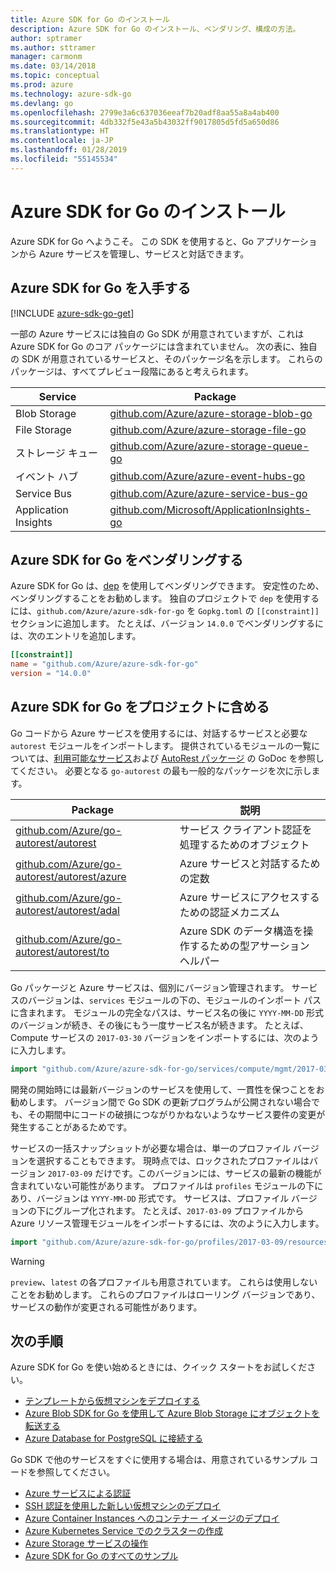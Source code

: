 ```yaml
---
title: Azure SDK for Go のインストール
description: Azure SDK for Go のインストール、ベンダリング、構成の方法。
author: sptramer
ms.author: sttramer
manager: carmonm
ms.date: 03/14/2018
ms.topic: conceptual
ms.prod: azure
ms.technology: azure-sdk-go
ms.devlang: go
ms.openlocfilehash: 2799e3a6c637036eeaf7b20adf8aa55a8a4ab400
ms.sourcegitcommit: 4db332f5e43a5b43032ff9017805d5fd5a650d86
ms.translationtype: HT
ms.contentlocale: ja-JP
ms.lasthandoff: 01/28/2019
ms.locfileid: "55145534"
---
```

# <a name="install-the-azure-sdk-for-go"></a>Azure SDK for Go のインストール

Azure SDK for Go へようこそ。 この SDK を使用すると、Go アプリケーションから Azure サービスを管理し、サービスと対話できます。

## <a name="get-the-azure-sdk-for-go"></a>Azure SDK for Go を入手する

[!INCLUDE [azure-sdk-go-get](includes/azure-sdk-go-get.md)]

一部の Azure サービスには独自の Go SDK が用意されていますが、これは Azure SDK for Go のコア パッケージには含まれていません。 次の表に、独自の SDK が用意されているサービスと、そのパッケージ名を示します。 これらのパッケージは、すべてプレビュー段階にあると考えられます。

| Service | Package |
|---------|---------|
| Blob Storage | [github.com/Azure/azure-storage-blob-go](https://github.com/Azure/azure-storage-blob-go) |
| File Storage | [github.com/Azure/azure-storage-file-go](https://github.com/Azure/azure-storage-file-go) |
| ストレージ キュー | [github.com/Azure/azure-storage-queue-go](https://github.com/Azure/azure-storage-queue-go) |
| イベント ハブ | [github.com/Azure/azure-event-hubs-go](https://github.com/Azure/azure-event-hubs-go) |
| Service Bus | [github.com/Azure/azure-service-bus-go](https://github.com/Azure/azure-service-bus-go) |
| Application Insights | [github.com/Microsoft/ApplicationInsights-go](https://github.com/Microsoft/ApplicationInsights-go) |

## <a name="vendor-the-azure-sdk-for-go"></a>Azure SDK for Go をベンダリングする

Azure SDK for Go は、[dep](https://github.com/golang/dep) を使用してベンダリングできます。 安定性のため、ベンダリングすることをお勧めします。 独自のプロジェクトで `dep` を使用するには、`github.com/Azure/azure-sdk-for-go` を `Gopkg.toml` の `[[constraint]]` セクションに追加します。 たとえば、バージョン `14.0.0` でベンダリングするには、次のエントリを追加します。

```toml
[[constraint]]
name = "github.com/Azure/azure-sdk-for-go"
version = "14.0.0"
```

## <a name="include-the-azure-sdk-for-go-in-your-project"></a>Azure SDK for Go をプロジェクトに含める

Go コードから Azure サービスを使用するには、対話するサービスと必要な `autorest` モジュールをインポートします。
提供されているモジュールの一覧については、[利用可能なサービス](https://godoc.org/github.com/Azure/azure-sdk-for-go)および [AutoRest パッケージ](https://godoc.org/github.com/Azure/go-autorest) の GoDoc を参照してください。 必要となる `go-autorest` の最も一般的なパッケージを次に示します。

| Package | 説明 |
|---------|-------------|
| [github.com/Azure/go-autorest/autorest][autorest] | サービス クライアント認証を処理するためのオブジェクト |
| [github.com/Azure/go-autorest/autorest/azure][autorest/azure] | Azure サービスと対話するための定数 |
| [github.com/Azure/go-autorest/autorest/adal][autorest/adal] | Azure サービスにアクセスするための認証メカニズム |
| [github.com/Azure/go-autorest/autorest/to][autorest/to] | Azure SDK のデータ構造を操作するための型アサーション ヘルパー |

[autorest]: https://godoc.org/github.com/Azure/go-autorest/autorest
[autorest/azure]: https://godoc.org/github.com/Azure/go-autorest/autorest/azure
[autorest/adal]: https://godoc.org/github.com/Azure/go-autorest/autorest/adal
[autorest/to]: https://godoc.org/github.com/Azure/go-autorest/autorest/to

Go パッケージと Azure サービスは、個別にバージョン管理されます。 サービスのバージョンは、`services` モジュールの下の、モジュールのインポート パスに含まれます。 モジュールの完全なパスは、サービス名の後に `YYYY-MM-DD` 形式のバージョンが続き、その後にもう一度サービス名が続きます。 たとえば、Compute サービスの `2017-03-30` バージョンをインポートするには、次のように入力します。

```go
import "github.com/Azure/azure-sdk-for-go/services/compute/mgmt/2017-03-30/compute"
```

開発の開始時には最新バージョンのサービスを使用して、一貫性を保つことをお勧めします。
バージョン間で Go SDK の更新プログラムが公開されない場合でも、その期間中にコードの破損につながりかねないようなサービス要件の変更が発生することがあるためです。

サービスの一括スナップショットが必要な場合は、単一のプロファイル バージョンを選択することもできます。 現時点では、ロックされたプロファイルはバージョン `2017-03-09` だけです。このバージョンには、サービスの最新の機能が含まれていない可能性があります。 プロファイルは `profiles` モジュールの下にあり、バージョンは `YYYY-MM-DD` 形式です。 サービスは、プロファイル バージョンの下にグループ化されます。 たとえば、`2017-03-09` プロファイルから Azure リソース管理モジュールをインポートするには、次のように入力します。

```go
import "github.com/Azure/azure-sdk-for-go/profiles/2017-03-09/resources/mgmt/resources"
```

> [!WARNING]
> `preview`、`latest` の各プロファイルも用意されています。 これらは使用しないことをお勧めします。 これらのプロファイルはローリング バージョンであり、サービスの動作が変更される可能性があります。

## <a name="next-steps"></a>次の手順

Azure SDK for Go を使い始めるときには、クイック スタートをお試しください。

* [テンプレートから仮想マシンをデプロイする](azure-sdk-go-qs-vm.md)
* [Azure Blob SDK for Go を使用して Azure Blob Storage にオブジェクトを転送する](/azure/storage/blobs/storage-quickstart-blobs-go?toc=%2fgo%2fazure%2ftoc.json)
* [Azure Database for PostgreSQL に接続する](/azure/postgresql/connect-go?toc=%2fgo%2fazure%2ftoc.json)

Go SDK で他のサービスをすぐに使用する場合は、用意されているサンプル コードを参照してください。

* [Azure サービスによる認証](https://github.com/Azure-Samples/azure-sdk-for-go-samples/tree/master/internal/iam)
* [SSH 認証を使用した新しい仮想マシンのデプロイ](https://github.com/Azure-Samples/azure-sdk-for-go-samples/tree/master/compute)
* [Azure Container Instances へのコンテナー イメージのデプロイ](https://github.com/Azure-Samples/azure-sdk-for-go-samples/tree/master/compute)
* [Azure Kubernetes Service でのクラスターの作成](https://github.com/Azure-Samples/azure-sdk-for-go-samples/blob/master/compute)
* [Azure Storage サービスの操作](https://github.com/Azure-Samples/azure-sdk-for-go-samples/tree/master/storage)
* [Azure SDK for Go のすべてのサンプル](https://github.com/azure-samples/azure-sdk-for-go-samples)
